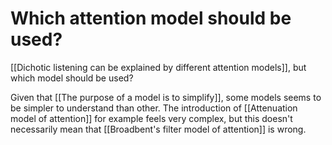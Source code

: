 # Which attention model should be used?
[[Dichotic listening can be explained by different attention models]], but which model should be used?

Given that [[The purpose of a model is to simplify]], some models seems to be simpler to understand than other. The introduction of [[Attenuation model of attention]] for example feels very complex, but this doesn't necessarily mean that [[Broadbent's filter model of attention]] is wrong.

<!-- #evergreen -->

<!-- {BearID:65C9C17C-1403-4DE4-903A-45AC91E5ACF5-81026-00000C209DAC4008} -->
